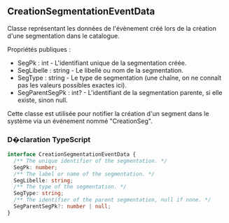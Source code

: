 ﻿## CreationSegmentationEventData

Classe représentant les données de l'évènement créé lors de la création d'une segmentation dans le catalogue.

Propriétés publiques :
- SegPk : int - L'identifiant unique de la segmentation créée.
- SegLibelle : string - Le libellé ou nom de la segmentation.
- SegType : string - Le type de segmentation (une chaîne, on ne connaît pas les valeurs possibles exactes ici).
- SegParentSegPk : int? - L'identifiant de la segmentation parente, si elle existe, sinon null.

Cette classe est utilisée pour notifier la création d'un segment dans le système via un événement nommé "CreationSeg".

### D�claration TypeScript
```typescript
interface CreationSegmentationEventData {
  /** The unique identifier of the segmentation. */
  SegPk: number;
  /** The label or name of the segmentation. */
  SegLibelle: string;
  /** The type of the segmentation. */
  SegType: string;
  /** The identifier of the parent segmentation, null if none. */
  SegParentSegPk?: number | null;
}
```